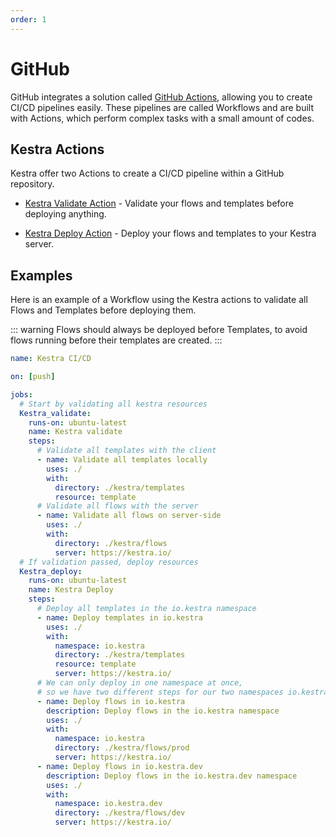 ```yaml
---
order: 1
---
```


# GitHub

GitHub integrates a solution called [GitHub Actions](https://github.com/features/actions), allowing you to create CI/CD pipelines easily.
These pipelines are called Workflows and are built with Actions, which
perform complex tasks with a small amount of codes.

## Kestra Actions

Kestra offer two Actions to create a CI/CD pipeline within a GitHub repository.

* [Kestra Validate Action](https://github.com/kestra-io/validate-action/releases) - Validate your flows and templates before deploying anything.

* [Kestra Deploy Action](https://github.com/kestra-io/deploy-action/releases) - Deploy your flows and templates to your Kestra server.

## Examples

Here is an example of a Workflow using the Kestra actions to validate all Flows and Templates before deploying them.

::: warning
Flows should always be deployed before Templates, to avoid flows running before their templates are created.
:::
```yaml
name: Kestra CI/CD

on: [push]

jobs:
  # Start by validating all kestra resources
  Kestra_validate:
    runs-on: ubuntu-latest
    name: Kestra validate
    steps:
      # Validate all templates with the client
      - name: Validate all templates locally
        uses: ./
        with:
          directory: ./kestra/templates
          resource: template
      # Validate all flows with the server
      - name: Validate all flows on server-side
        uses: ./
        with:
          directory: ./kestra/flows
          server: https://kestra.io/
  # If validation passed, deploy resources
  Kestra_deploy:
    runs-on: ubuntu-latest
    name: Kestra Deploy
    steps:
      # Deploy all templates in the io.kestra namespace
      - name: Deploy templates in io.kestra
        uses: ./
        with:
          namespace: io.kestra
          directory: ./kestra/templates
          resource: template
          server: https://kestra.io/
      # We can only deploy in one namespace at once,
      # so we have two different steps for our two namespaces io.kestra and io.kestra.dev
      - name: Deploy flows in io.kestra
        description: Deploy flows in the io.kestra namespace
        uses: ./
        with:
          namespace: io.kestra
          directory: ./kestra/flows/prod
          server: https://kestra.io/
      - name: Deploy flows in io.kestra.dev
        description: Deploy flows in the io.kestra.dev namespace
        uses: ./
        with:
          namespace: io.kestra.dev
          directory: ./kestra/flows/dev
          server: https://kestra.io/
```